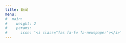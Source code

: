```yaml
---
title: 新闻
menu:
#  main:
#    weight: 2
#    params:
#      icon: '<i class="fas fa-fw fa-newspaper"></i>'
---
```

